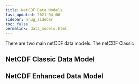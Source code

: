 ```yaml
---
title: NetCDF Data Models
last_updated: 2021-04-06
sidebar: nnug_sidebar
toc: false
permalink: data_models.html
---
```


<!--
  Where should we put "Limitations of NetCDF" section in NUG/netcdf_introduction.md ?
  - Is the "2 GiBytes size limit" in CDF-1 part of the data model?
  - Is the "only one unlimited dimension" limitation in CDF-1, 2, and -5 part of the data model?
-->

There are two main netCDF data models. 
The netCDF Classic 
<!--
{% include image.html file="overview/CDM-UML.png" alt="CDM UML" caption="" %}
-->

##  NetCDF Classic Data Model

## NetCDF Enhanced Data Model
